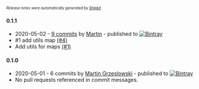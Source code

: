 <sup><sup>*Release notes were automatically generated by [Shipkit](http://shipkit.org/)*</sup></sup>

#### 0.1.1
 - 2020-05-02 - [9 commits](https://github.com/magx2/Steroids/compare/v0.1.0...v0.1.1) by [Martin](https://github.com/magx2) - published to [![Bintray](https://img.shields.io/badge/Bintray-0.1.1-green.svg)](https://bintray.com/big-boy/bigboy/Steroids/0.1.1)
 - #1 add utils map [(#4)](https://github.com/magx2/Steroids/pull/4)
 - Add utils for maps [(#1)](https://github.com/magx2/Steroids/issues/1)

#### 0.1.0
 - 2020-05-01 - 6 commits by [Martin Grzeslowski](https://github.com/magx2) - published to [![Bintray](https://img.shields.io/badge/Bintray-0.1.0-green.svg)](https://bintray.com/big-boy/bigboy/Steroids/0.1.0)
 - No pull requests referenced in commit messages.

